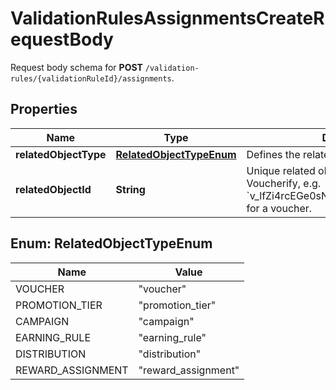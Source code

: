 

# ValidationRulesAssignmentsCreateRequestBody

Request body schema for **POST** `/validation-rules/{validationRuleId}/assignments`.

## Properties

| Name | Type | Description | Notes |
|------------ | ------------- | ------------- | -------------|
|**relatedObjectType** | [**RelatedObjectTypeEnum**](#RelatedObjectTypeEnum) | Defines the related object, e.g. &#x60;voucher&#x60;. |  [optional] |
|**relatedObjectId** | **String** | Unique related object ID assigned by Voucherify, e.g. &#x60;v_lfZi4rcEGe0sN9gmnj40bzwK2FH6QUno&#x60; for a voucher. |  [optional] |



## Enum: RelatedObjectTypeEnum

| Name | Value |
|---- | -----|
| VOUCHER | &quot;voucher&quot; |
| PROMOTION_TIER | &quot;promotion_tier&quot; |
| CAMPAIGN | &quot;campaign&quot; |
| EARNING_RULE | &quot;earning_rule&quot; |
| DISTRIBUTION | &quot;distribution&quot; |
| REWARD_ASSIGNMENT | &quot;reward_assignment&quot; |



